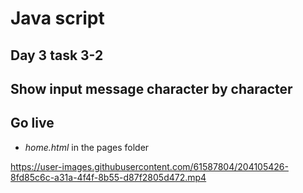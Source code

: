 # Java script 
## Day 3 task 3-2
## Show input message character by character

## Go live
- *home.html* in the pages folder

https://user-images.githubusercontent.com/61587804/204105426-8fd85c6c-a31a-4f4f-8b55-d87f2805d472.mp4

